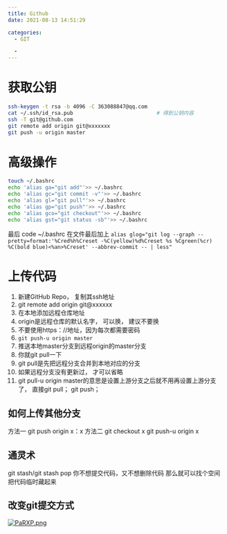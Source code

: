 ```yaml
---
title: Github
date: 2021-08-13 14:51:29

categories:
  - GIT

  -
---
```


# 获取公钥
```bash
ssh-keygen -t rsa -b 4096 -C 363088847@qq.com
cat ~/.ssh/id_rsa.pub                           # 得到公钥内容
ssh -T git@github.com
git remote add origin git@xxxxxxx
git push -u origin master
```
# 高级操作
```bash
touch ~/.bashrc
echo 'alias ga="git add"'>> ~/.bashrc
echo 'alias gc="git commit -v"'>> ~/.bashrc
echo 'alias gl="git pull"'>> ~/.bashrc
echo 'alias gp="git push"'>> ~/.bashrc
echo 'alias gco="git checkout"'>> ~/.bashrc
echo 'alias gst="git status -sb"'>> ~/.bashrc
```
最后 code ~/.bashrc 在文件最后加上
`alias glog="git log --graph --pretty=format:'%Cred%h%Creset -%C(yellow)%d%Creset %s %Cgreen(%cr) %C(bold blue)<%an>%Creset' --abbrev-commit -- | less"
`
# 上传代码
1. 新建GitHub Repo， 复制其ssh地址
2. git remote add origin git@xxxxxx
3. 在本地添加远程仓库地址
4. origin是远程仓库的默认名字， 可以换， 建议不要换
5. 不要使用https：//地址，因为每次都需要密码
6. `git push-u origin master`
7. 推送本地master分支到远程origin的master分支
8. 你就git pull一下
9. git pull是先把远程分支合并到本地对应的分支
10. 如果远程分支没有更新过， 才可以省略
11. git pull-u origin master的意思是设置上游分支之后就不用再设置上游分支了， 直接git pull； git push；

## 如何上传其他分支


方法一
git push origin x：x
方法二
git checkout x
git push-u origin x

## 通灵术


git stash/git stash pop
你不想提交代码，又不想删除代码
那么就可以找个空间把代码临时藏起来

## 改变git提交方式
[![PaRXP.png](https://ss.im5i.com/2021/08/12/PaRXP.png)](https://cloudimge.com/image/PaRXP)
